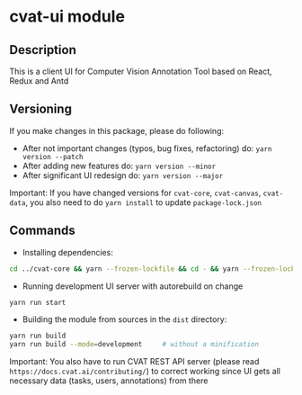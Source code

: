 # cvat-ui module

## Description

This is a client UI for Computer Vision Annotation Tool based on React, Redux and Antd

## Versioning

If you make changes in this package, please do following:

- After not important changes (typos, bug fixes, refactoring) do: `yarn version --patch`
- After adding new features do: `yarn version --minor`
- After significant UI redesign do: `yarn version --major`

Important: If you have changed versions for `cvat-core`, `cvat-canvas`, `cvat-data`,
you also need to do `yarn install` to update `package-lock.json`

## Commands

- Installing dependencies:

```bash
cd ../cvat-core && yarn --frozen-lockfile && cd - && yarn --frozen-lockfile
```

- Running development UI server with autorebuild on change

```bash
yarn run start
```

- Building the module from sources in the `dist` directory:

```bash
yarn run build
yarn run build --mode=development     # without a minification
```

Important: You also have to run CVAT REST API server (please read `https://docs.cvat.ai/contributing/`)
to correct working since UI gets all necessary data (tasks, users, annotations) from there
